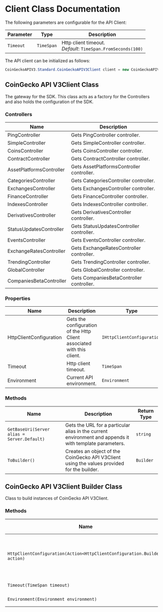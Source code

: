 
# Client Class Documentation

The following parameters are configurable for the API Client:

| Parameter | Type | Description |
|  --- | --- | --- |
| `Timeout` | `TimeSpan` | Http client timeout.<br>*Default*: `TimeSpan.FromSeconds(100)` |

The API client can be initialized as follows:

```csharp
CoinGeckoAPIV3.Standard.CoinGeckoAPIV3Client client = new CoinGeckoAPIV3.Standard.CoinGeckoAPIV3Client.Builder().Build();
```

## CoinGecko API V3Client Class

The gateway for the SDK. This class acts as a factory for the Controllers and also holds the configuration of the SDK.

### Controllers

| Name | Description |
|  --- | --- |
| PingController | Gets PingController controller. |
| SimpleController | Gets SimpleController controller. |
| CoinsController | Gets CoinsController controller. |
| ContractController | Gets ContractController controller. |
| AssetPlatformsController | Gets AssetPlatformsController controller. |
| CategoriesController | Gets CategoriesController controller. |
| ExchangesController | Gets ExchangesController controller. |
| FinanceController | Gets FinanceController controller. |
| IndexesController | Gets IndexesController controller. |
| DerivativesController | Gets DerivativesController controller. |
| StatusUpdatesController | Gets StatusUpdatesController controller. |
| EventsController | Gets EventsController controller. |
| ExchangeRatesController | Gets ExchangeRatesController controller. |
| TrendingController | Gets TrendingController controller. |
| GlobalController | Gets GlobalController controller. |
| CompaniesBetaController | Gets CompaniesBetaController controller. |

### Properties

| Name | Description | Type |
|  --- | --- | --- |
| HttpClientConfiguration | Gets the configuration of the Http Client associated with this client. | `IHttpClientConfiguration` |
| Timeout | Http client timeout. | `TimeSpan` |
| Environment | Current API environment. | `Environment` |

### Methods

| Name | Description | Return Type |
|  --- | --- | --- |
| `GetBaseUri(Server alias = Server.Default)` | Gets the URL for a particular alias in the current environment and appends it with template parameters. | `string` |
| `ToBuilder()` | Creates an object of the CoinGecko API V3Client using the values provided for the builder. | `Builder` |

## CoinGecko API V3Client Builder Class

Class to build instances of CoinGecko API V3Client.

### Methods

| Name | Description | Return Type |
|  --- | --- | --- |
| `HttpClientConfiguration(Action<HttpClientConfiguration.Builder> action)` | Gets the configuration of the Http Client associated with this client. | `Builder` |
| `Timeout(TimeSpan timeout)` | Http client timeout. | `Builder` |
| `Environment(Environment environment)` | Current API environment. | `Builder` |

